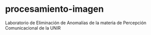# procesamiento-imagen
Laboratorio de Eliminación de Anomalías de la materia de Percepción Comunicacional de la UNIR
